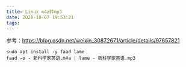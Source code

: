 ```yaml
---
title: Linux m4a转mp3
date: 2020-10-07 19:53:21
tags:
---
```


参考：<https://blog.csdn.net/weixin_30872671/article/details/97657821>

```shell
sudo apt install -y faad lame
faad -o - 新科学家英语.m4a | lame - 新科学家英语.mp3
```
